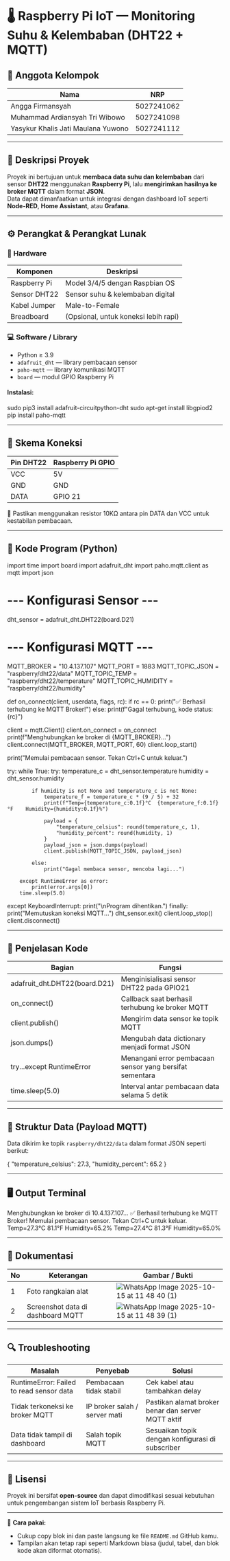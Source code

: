 # 🌡️ Raspberry Pi IoT — Monitoring Suhu & Kelembaban (DHT22 + MQTT)

## 👥 Anggota Kelompok

| Nama | NRP |
|------|-----|
| Angga Firmansyah | 5027241062 |
| Muhammad Ardiansyah Tri Wibowo | 5027241098 |
| Yasykur Khalis Jati Maulana Yuwono | 5027241112 |

---

## 📘 Deskripsi Proyek

Proyek ini bertujuan untuk **membaca data suhu dan kelembaban** dari sensor **DHT22** menggunakan **Raspberry Pi**, lalu **mengirimkan hasilnya ke broker MQTT** dalam format **JSON**.  
Data dapat dimanfaatkan untuk integrasi dengan dashboard IoT seperti **Node-RED**, **Home Assistant**, atau **Grafana**.

---

## ⚙️ Perangkat & Perangkat Lunak

### 🧩 Hardware
| Komponen | Deskripsi |
|-----------|------------|
| Raspberry Pi | Model 3/4/5 dengan Raspbian OS |
| Sensor DHT22 | Sensor suhu & kelembaban digital |
| Kabel Jumper | Male-to-Female |
| Breadboard | (Opsional, untuk koneksi lebih rapi) |

### 💻 Software / Library
- Python ≥ 3.9  
- `adafruit_dht` — library pembacaan sensor  
- `paho-mqtt` — library komunikasi MQTT  
- `board` — modul GPIO Raspberry Pi  

#### Instalasi:
sudo pip3 install adafruit-circuitpython-dht
sudo apt-get install libgpiod2
pip install paho-mqtt

---

## 🔌 Skema Koneksi
| Pin DHT22 | Raspberry Pi GPIO |
|------------|------------------|
| VCC | 5V |
| GND | GND |
| DATA | GPIO 21 |

📝 Pastikan menggunakan resistor 10KΩ antara pin DATA dan VCC untuk kestabilan pembacaan.

---

## 💾 Kode Program (Python)
import time
import board
import adafruit_dht
import paho.mqtt.client as mqtt
import json

# --- Konfigurasi Sensor ---
dht_sensor = adafruit_dht.DHT22(board.D21)

# --- Konfigurasi MQTT ---
MQTT_BROKER = "10.4.137.107"
MQTT_PORT = 1883
MQTT_TOPIC_JSON = "raspberry/dht22/data"
MQTT_TOPIC_TEMP = "raspberry/dht22/temperature"
MQTT_TOPIC_HUMIDITY = "raspberry/dht22/humidity"

def on_connect(client, userdata, flags, rc):
    if rc == 0:
        print("✅ Berhasil terhubung ke MQTT Broker!")
    else:
        print(f"Gagal terhubung, kode status: {rc}")

client = mqtt.Client()
client.on_connect = on_connect
print(f"Menghubungkan ke broker di {MQTT_BROKER}...")
client.connect(MQTT_BROKER, MQTT_PORT, 60)
client.loop_start()

print("Memulai pembacaan sensor. Tekan Ctrl+C untuk keluar.")

try:
    while True:
        try:
            temperature_c = dht_sensor.temperature
            humidity = dht_sensor.humidity

            if humidity is not None and temperature_c is not None:
                temperature_f = temperature_c * (9 / 5) + 32
                print(f"Temp={temperature_c:0.1f}°C  {temperature_f:0.1f}°F    Humidity={humidity:0.1f}%")

                payload = {
                    "temperature_celsius": round(temperature_c, 1),
                    "humidity_percent": round(humidity, 1)
                }
                payload_json = json.dumps(payload)
                client.publish(MQTT_TOPIC_JSON, payload_json)

            else:
                print("Gagal membaca sensor, mencoba lagi...")

        except RuntimeError as error:
            print(error.args[0])
        time.sleep(5.0)

except KeyboardInterrupt:
    print("\nProgram dihentikan.")
finally:
    print("Memutuskan koneksi MQTT...")
    dht_sensor.exit()
    client.loop_stop()
    client.disconnect()

---

## 🧠 Penjelasan Kode
| Bagian | Fungsi |
|---------|--------|
| adafruit_dht.DHT22(board.D21) | Menginisialisasi sensor DHT22 pada GPIO21 |
| on_connect() | Callback saat berhasil terhubung ke broker MQTT |
| client.publish() | Mengirim data sensor ke topik MQTT |
| json.dumps() | Mengubah data dictionary menjadi format JSON |
| try...except RuntimeError | Menangani error pembacaan sensor yang bersifat sementara |
| time.sleep(5.0) | Interval antar pembacaan data selama 5 detik |

---

## 📡 Struktur Data (Payload MQTT)
Data dikirim ke topik `raspberry/dht22/data` dalam format JSON seperti berikut:

{
  "temperature_celsius": 27.3,
  "humidity_percent": 65.2
}

---

## 🖥️ Output Terminal
Menghubungkan ke broker di 10.4.137.107...
✅ Berhasil terhubung ke MQTT Broker!
Memulai pembacaan sensor. Tekan Ctrl+C untuk keluar.
Temp=27.3°C  81.1°F    Humidity=65.2%
Temp=27.4°C  81.3°F    Humidity=65.0%

---

## 📸 Dokumentasi

| No | Keterangan | Gambar / Bukti |
|----|-------------|----------------|
| 1 | Foto rangkaian alat | ![WhatsApp Image 2025-10-15 at 11 48 40 (1)](https://github.com/user-attachments/assets/b6a942d7-fd6c-49c1-927e-c3dd1569fb5e) |
| 2 | Screenshot data di dashboard MQTT | ![WhatsApp Image 2025-10-15 at 11 48 39 (1)](https://github.com/user-attachments/assets/7594bba0-ad73-4632-975d-bc4b12253db2) |



---

## 🔍 Troubleshooting
| Masalah | Penyebab | Solusi |
|----------|-----------|--------|
| RuntimeError: Failed to read sensor data | Pembacaan tidak stabil | Cek kabel atau tambahkan delay |
| Tidak terkoneksi ke broker MQTT | IP broker salah / server mati | Pastikan alamat broker benar dan server MQTT aktif |
| Data tidak tampil di dashboard | Salah topik MQTT | Sesuaikan topik dengan konfigurasi di subscriber |

---

## 🧾 Lisensi
Proyek ini bersifat **open-source** dan dapat dimodifikasi sesuai kebutuhan untuk pengembangan sistem IoT berbasis Raspberry Pi.

---

📘 **Cara pakai:**
- Cukup copy blok ini dan paste langsung ke file `README.md` GitHub kamu.  
- Tampilan akan tetap rapi seperti Markdown biasa (judul, tabel, dan blok kode akan diformat otomatis).
